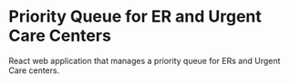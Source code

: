 # Priority Queue for ER and Urgent Care Centers
React web application that manages a priority queue for ERs and Urgent Care centers.
